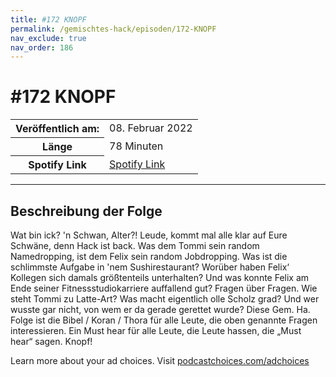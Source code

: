 ```yaml
---
title: #172 KNOPF
permalink: /gemischtes-hack/episoden/172-KNOPF
nav_exclude: true
nav_order: 186
---
```


# #172 KNOPF
<table class="resp-table dcf-table dcf-table-responsive dcf-table-bordered dcf-table-striped dcf-w-100%">
                    <tbody>
                        <tr>
                            <th scope="row">Veröffentlich am:</th>
                            <td data-label="Veröffentlich am:">08. Februar 2022</td>
                        </tr>
                        <tr>
                            <th scope="row">Länge </th>
                            <td data-label="Länge ">78 Minuten</td>
                        </tr><tr>
                                <th scope="row">Spotify Link</th>
                                <td data-label="Spotify Link"><a href="https://open.spotify.com/episode/53wppTANnAUXNcFkflxJ5q">Spotify Link</a></td>
                            </tr></tbody>
                </table>

***

## Beschreibung der Folge

<div>
<p>Wat bin ick? &#39;n Schwan, Alter?! Leude, kommt mal alle klar auf Eure Schwäne, denn Hack ist back. Was dem Tommi sein random Namedropping, ist dem Felix sein random Jobdropping. Was ist die schlimmste Aufgabe in &#39;nem Sushirestaurant? Worüber haben Felix‘ Kollegen sich damals größtenteils unterhalten? Und was konnte Felix am Ende seiner Fitnessstudiokarriere auffallend gut? Fragen über Fragen. Wie steht Tommi zu Latte-Art? Was macht eigentlich olle Scholz grad? Und wer wusste gar nicht, von wem er da gerade gerettet wurde? Diese Gem. Ha. Folge ist die Bibel / Koran / Thora für alle Leute, die oben genannte Fragen interessieren. Ein Must hear für alle Leute, die Leute hassen, die „Must hear“ sagen. Knopf!</p><p> </p><p>Learn more about your ad choices. Visit <a href="https://podcastchoices.com/adchoices" rel="nofollow">podcastchoices.com/adchoices</a></p>  
</div>

